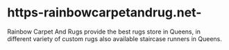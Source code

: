 # https-rainbowcarpetandrug.net-
Rainbow Carpet And Rugs provide the best rugs store in Queens, in different variety of custom rugs also available staircase runners in Queens.
